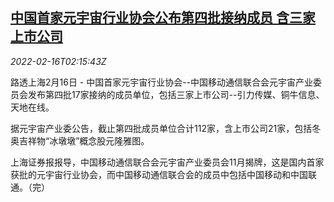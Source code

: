 <!--1644978662000-->
[中国首家元宇宙行业协会公布第四批接纳成员 含三家上市公司](https://cn.reuters.com/article/china-metaverse-association-0216-wedn-idCNKBS2KL067)
------

<div><i>2022-02-16T02:15:43Z</i></div><p>路透上海2月16日 - 中国首家元宇宙行业协会--中国移动通信联合会元宇宙产业委员会发布第四批17家接纳的成员单位，包括三家上市公司--引力传媒、铜牛信息、天地在线。</p><p>据元宇宙产业委公告，截止第四批成员单位合计112家，含上市公司21家，包括冬奥吉祥物“冰墩墩”概念股元隆雅图。</p><p>上海证券报报导，中国移动通信联合会元宇宙产业委员会11月揭牌，这是国内首家获批的元宇宙行业协会，而中国移动通信联合会的成员中包括中国移动和中国联通。（完） </p>
